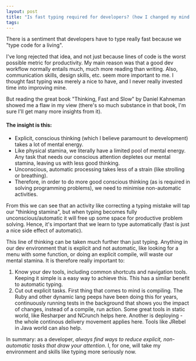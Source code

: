 ```yaml
---
layout: post
title: "Is fast typing required for developers? (how I changed my mind on this)" 
tags:
---
```


There is a sentiment that developers have to type really fast because we "type code for a living".

I've long rejected that idea, and not just because lines of code is the worst possible metric for productivity. My main reason was that a good dev workflow normally entails much, much more reading than writing. Also, communication skills, design skills, etc. seem more important to me. I thought fast typing was merely a nice to have, and I never really invested time into improving mine.

But reading the great book "Thinking, Fast and Slow" by Daniel Kahneman showed me a flaw in my view (there's so much substance in that book, I'm sure I'll get many more insights from it).

#### The insight is this: 
* Explicit, conscious thinking (which I believe paramount to development) takes a lot of mental energy. 
* Like physical stamina, we literally have a limited pool of mental energy. Any task that needs our conscious attention depletes our mental stamina, leaving us with less good thinking. 
* Unconscious, automatic processing takes less of a strain (like strolling or breathing).
* Therefore, in order to do more good conscious thinking (as is required in solving programming problems), we need to minimise non-automatic activities.

From this we can see that an activity like correcting a typing mistake will tap our "thinking stamina", but when typing becomes fully unconscious/automatic it will free up some space for productive problem solving. Hence, it's important that we learn to type automatically (fast is just a nice side effect of automatic).

This line of thinking can be taken much further than just typing. Anything in our dev environment that is explicit and not automatic, like looking for a menu with some function, or doing an explicit compile, will waste our mental stamina. It is therefore really important to:
1. Know your dev tools, including common shortcuts and navigation tools. Keeping it simple is a easy way to achieve this. This has a similar benefit to automatic typing.
2. Cut out explicit tasks. First thing that comes to mind is compiling. The Ruby and other dynamic lang peeps have been doing this for years, continuously running tests in the background that shows you the impact of changes, instead of a compile, run action. Some great tools in static world, like Resharper and NCrunch helps here. Another is deploying - the whole continous delivery movement applies here. Tools like JRebel in Java world can also help.

In summary: as a developer, *always find ways to reduce explicit, non-automatic tasks that draw your attention*. I, for one, will take my environment and skills like typing more seriously now.



